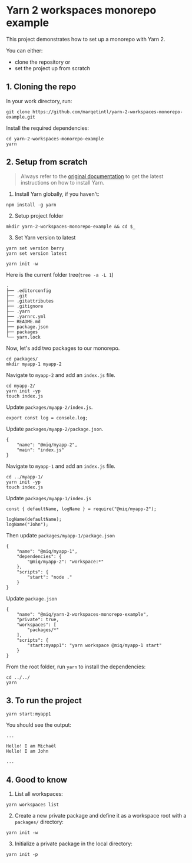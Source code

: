 # Yarn 2 workspaces monorepo example

This project demonstrates how to set up a monorepo with Yarn 2.

You can either:

-   clone the repository or
-   set the project up from scratch

## 1. Cloning the repo

In your work directory, run:

```
git clone https://github.com/marqetintl/yarn-2-workspaces-monorepo-example.git
```

Install the required dependencies:

```
cd yarn-2-workspaces-monorepo-example
yarn
```

## 2. Setup from scratch

> Always refer to the [original documentation](https://yarnpkg.com/getting-started/install) to get the latest instructions on how to install Yarn.

1. Install Yarn globally, if you haven't:

```
npm install -g yarn
```

2. Setup project folder

```
mkdir yarn-2-workspaces-monorepo-example && cd $_
```

3. Set Yarn version to latest

```
yarn set version berry
yarn set version latest
```

```
yarn init -w
```

Here is the current folder tree(`tree -a -L 1`)

```
.
├── .editorconfig
├── .git
├── .gitattributes
├── .gitignore
├── .yarn
├── .yarnrc.yml
├── README.md
├── package.json
├── packages
└── yarn.lock
```

Now, let's add two packages to our monorepo.

```
cd packages/
mkdir myapp-1 myapp-2
```

Navigate to `myapp-2` and add an `index.js` file.

```
cd myapp-2/
yarn init -yp
touch index.js
```

Update `packages/myapp-2/index.js`.

```
export const log = console.log;
```

Update `packages/myapp-2/package.json`.

```
{
    "name": "@miq/myapp-2",
    "main": "index.js"
}
```

Navigate to `myapp-1` and add an `index.js` file.

```
cd ../myapp-1/
yarn init -yp
touch index.js
```

Update `packages/myapp-1/index.js`

```
const { defaultName, logName } = require("@miq/myapp-2");

logName(defaultName);
logName("John");
```

Then update `packages/myapp-1/package.json`

```
{
    "name": "@miq/myapp-1",
    "dependencies": {
        "@miq/myapp-2": "workspace:*"
    },
    "scripts": {
        "start": "node ."
    }
}

```

Update `package.json`

```
{
    "name": "@miq/yarn-2-workspaces-monorepo-example",
    "private": true,
    "workspaces": [
        "packages/*"
    ],
    "scripts": {
        "start:myapp1": "yarn workspace @miq/myapp-1 start"
    }
}
```

From the root folder, run `yarn` to install the dependencies:

```
cd ../../
yarn
```

## 3. To run the project

```
yarn start:myapp1
```

You should see the output:

```
...

Hello! I am Michaël
Hello! I am John

...

```

## 4. Good to know

1. List all workspaces:

```
yarn workspaces list
```

2. Create a new private package and define it as a workspace root with a `packages/` directory:

```
yarn init -w
```

3. Initialize a private package in the local directory:

```
yarn init -p
```
